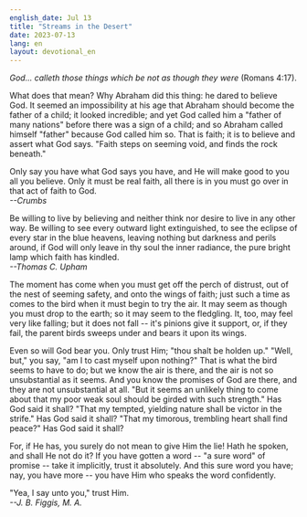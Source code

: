```yaml
---
english_date: Jul 13
title: "Streams in the Desert"
date: 2023-07-13
lang: en
layout: devotional_en
---
```





<p><em>God... calleth those things which be not as though they were</em> (Romans 4:17).

</p>

<p>What does that mean? Why Abraham did this thing: he dared to believe God. It seemed an impossibility at his age that Abraham should become the father of a child; it looked incredible; and yet God called him a "father of many nations" before there was a sign of a child; and so Abraham called himself "father" because God called him so. That is faith; it is to believe and assert what God says. "Faith steps on seeming void, and finds the rock beneath."

</p>

<p>Only say you have what God says you have, and He will make good to you all you believe. Only it must be real faith, all there is in you must go over in that act of faith to God.<br/> <em>--Crumbs</em>

</p>

<p>Be willing to live by believing and neither think nor desire to live in any other way. Be willing to see every outward light extinguished, to see the eclipse of every star in the blue heavens, leaving nothing but darkness and perils around, if God will only leave in thy soul the inner radiance, the pure bright lamp which faith has kindled.<br/> <em>--Thomas C. Upham</em>

</p>

<p>The moment has come when you must get off the perch of distrust, out of the nest of seeming safety, and onto the wings of faith; just such a time as comes to the bird when it must begin to try the air. It may seem as though you must drop to the earth; so it may seem to the fledgling. It, too, may feel very like falling; but it does not fall -- it's pinions give it support, or, if they fail, the parent birds sweeps under and bears it upon its wings.

</p>

<p>Even so will God bear you. Only trust Him; "thou shalt be holden up." "Well, but," you say, "am I to cast myself upon nothing?" That is what the bird seems to have to do; but we know the air is there, and the air is not so unsubstantial as it seems. And you know the promises of God are there, and they are not unsubstantial at all. "But it seems an unlikely thing to come about that my poor weak soul should be girded with such strength." Has God said it shall? "That my tempted, yielding nature shall be victor in the strife." Has God said it shall? "That my timorous, trembling heart shall find peace?" Has God said it shall?

</p>

<p>For, if He has, you surely do not mean to give Him the lie! Hath he spoken, and shall He not do it? If you have gotten a word -- "a sure word" of promise -- take it implicitly, trust it absolutely. And this sure word you have; nay, you have more -- you have Him who speaks the word confidently.

</p>

<p>"Yea, I say unto you," trust Him.<br/> <em>--J. B. Figgis, M. A.</em>

</p>

<p></p>